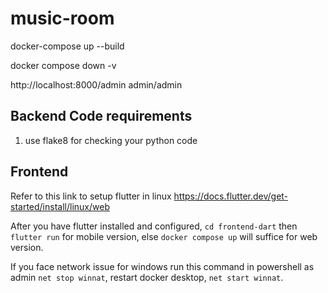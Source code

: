 # music-room

docker-compose up --build

docker compose down -v

http://localhost:8000/admin admin/admin

## Backend Code requirements

1. use flake8 for checking your python code

## Frontend

Refer to this link to setup flutter in linux https://docs.flutter.dev/get-started/install/linux/web

After you have flutter installed and configured, `cd frontend-dart` then `flutter run` for mobile version, else `docker compose up` will suffice for web version.

If you face network issue for windows run this command in powershell as admin `net stop winnat`, restart docker desktop, `net start winnat`.

